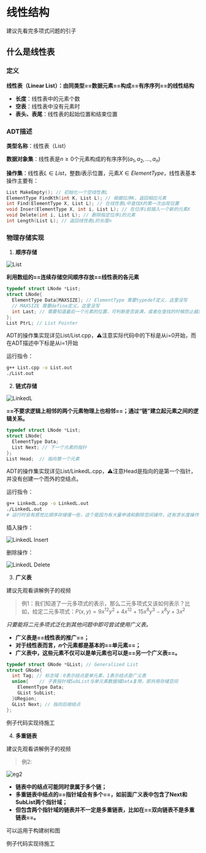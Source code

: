 # 线性结构

建议先看完多项式问题的引子

## 什么是线性表

### 定义

**线性表（Linear List）：由同类型==数据元素==构成==有序序列==的线性结构**

- **长度**：线性表中的元素个数
- **空表**：线性表中没有元素时
- **表头、表尾**：线性表的起始位置和结束位置

### ADT描述

**类型名称**：线性表（List）

**数据对象集**：线性表是$n\ge0$个元素构成的有序序列$(a_1,a_2,\dots,a_n)$

**操作集**：线性表$L\in List$，整数$i$表示位置，元素$X\in ElementType$，线性表基本操作主要有：

```c++
List MakeEmpty(); // 初始化一个空线性表L
ElementType FindKth(int K, List L); // 根据位序K，返回相应元素
int Find(ElementType X, List L); // 在线性表L中查找X的第一次出现位置
void Inser(ElementType X, int i, List L); // 在位序i前插入一个新的元素X
void Delete(int i, List L); // 删除指定位序i的元素
int Length(List L); // 返回线性表L的长度n
```

### 物理存储实现

1. **顺序存储**

![List]()

**利用数组的==连续存储空间顺序存放==线性表的各元素**

```c++
typedef struct LNode *List;
struct LNode{
  ElementType Data[MAXSIZE]; // ElementType 需要typedef定义，这里没写
  // MAXSIZE 需要define定义，这里没写
  int Last; // 需要知道最后一个元素的位置，可判断是否装满，或者在查找的时候防止越界
};
List PtrL; // List Pointer
```

ADT的操作集实现详见List/List.cpp，⚠️注意实际代码中的下标是从i=0开始，而在ADT描述中下标是从i=1开始

运行指令：

```bash
g++ List.cpp -o List.out
./List.out
```



2. **链式存储**

![LinkedL]()

**==不要求逻辑上相邻的两个元素物理上也相邻==；通过“链”建立起元素之间的逻辑关系。**

```c++
typedef struct LNode *List;
struct LNode{
  ElementType Data;
  List Next; // 下一个元素的指针
};
List Head;  // 指向第一个元素
```

ADT的操作集实现详见List/LinkedL.cpp，⚠️注意Head是指向的是第一个指针，并没有创建一个而外的空结点。

运行指令：

```bash
g++ LinkedL.cpp -o LinkedL.out
./LinkedL.out
# 运行时会有感觉比顺序存储慢一些，这个是因为有大量申请和删除空间操作，还有求长度操作
```

插入操作：

![LinkedL Insert]()

删除操作：

![LinkedL Delete]()

3. **广义表**

建议先观看讲解例子的视频

> 例1：我们知道了一元多项式的表示，那么二元多项式又该如何表示？比如，给定二元多项式：$P(x,y)=9x^{12}y^2+4x^{12}+15x^8y^3-x^8y+3x^2$

*只要能将二元多项式泛化到其他问题中即可尝试使用广义表。*



- **广义表是==线性表的推广==；**
- **对于线性表而言，$n$个元素都是基本的==单元素==；**
- **广义表中，这些元素不仅可以是单元素也可以是==另一个广义表==。**

```c++
typedef struct GNode *GList; // Generalized List
struct GNode{
  int Tag; // 标志域：0表示结点是单元素，1表示结点是广义表
  union{	// 子表指针域SubList与单元素数据域Data复用，即共用存储空间
    ElementType Data;
    GList SubList;
  }URegion;
  GList Next; // 指向后继结点
};
```

例子代码实现待施工

4. **多重链表**

建议先观看讲解例子的视频

> 例2:

![eg2]()

- **链表中的结点可能同时隶属于多个链；**
- **多重链表中结点的==指针域会有多个==，如前面广义表中包含了Next和SubList两个指针域；**
- **但包含两个指针域的链表并不一定是多重链表，比如在==双向链表不是多重链表==。**

可以运用于构建树和图

例子代码实现待施工
